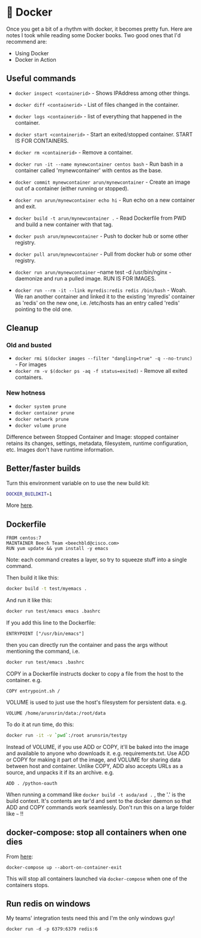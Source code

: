 # 🐋 Docker

Once you get a bit of a rhythm with docker, it becomes pretty
fun. Here are notes I took while reading some Docker books. Two good
ones that I'd recommend are:

- Using Docker
- Docker in Action

## Useful commands

-   `docker inspect <containerid>` - Shows IPAddress among other things.
-   `docker diff <containerid>` - List of files changed in the container.
-   `docker logs <containerid>` - list of everything that happened in the container.
-   `docker start <containerid>` - Start an exited/stopped container. START IS FOR CONTAINERS.
-   `docker rm <containerid>` - Remove a container.

-   `docker run -it --name mynewcontainer centos bash` - Run bash in a container called 'mynewcontainer' with centos as the base.
-   `docker commit mynewcontainer arun/mynewcontainer` - Create an image out of a container (either running or stopped).
-   `docker run arun/mynewcontainer echo hi` - Run echo on a new container and exit.
-   `docker build -t arun/mynewcontainer .` - Read Dockerfile from PWD and build a new container with that tag.
-   `docker push arun/mynewcontainer` - Push to docker hub or some other registry.
-   `docker pull arun/mynewcontainer` - Pull from docker hub or some other registry.
-   `docker run arun/mynewcontainer` &#x2013;name test -d /usr/bin/nginx - daemonize and run a pulled image. RUN IS FOR IMAGES.
-   `docker run --rm -it --link myredis:redis redis /bin/bash` - Woah. We ran another container and linked it to the existing 'myredis' container as 'redis' on the new one, i.e. /etc/hosts has an entry called 'redis' pointing to the old one.

## Cleanup

### Old and busted

-   `docker rmi $(docker images --filter "dangling=true" -q --no-trunc)` - For images
-   `docker rm -v $(docker ps -aq -f status=exited)` - Remove all exited containers.

### New hotness

-   `docker system prune`
-   `docker container prune`
-   `docker network prune`
-   `docker volume prune`

Difference between Stopped Container and Image: stopped container
retains its changes, settings, metadata, filesystem, runtime
configuration, etc. Images don't have runtime information.

## Better/faster builds

Turn this environment variable on to use the new build kit: 

```sh
DOCKER_BUILDKIT=1
```

More [here](https://docs.docker.com/develop/develop-images/build_enhancements/).

## Dockerfile

    FROM centos:7
    MAINTAINER Beech Team <beechbld@cisco.com>
    RUN yum update && yum install -y emacs

Note: each command creates a layer, so try to squeeze stuff into a single command.

Then build it like this:

``` sh
docker build -t test/myemacs .
```

And run it like this:

``` sh
docker run test/emacs emacs .bashrc
```

If you add this line to the Dockerfile:

`ENTRYPOINT ["/usr/bin/emacs"]`

then you can directly run the container and pass the args without
mentioning the command, i.e.

``` sh
docker run test/emacs .bashrc
```

COPY in a Dockerfile instructs docker to copy a file from the host to the container. e.g.

`COPY entrypoint.sh /`

VOLUME is used to just use the host's filesystem for persistent data. e.g.

`VOLUME /home/arunsrin/data:/root/data`

To do it at run time, do this:

``` sh
docker run -it -v `pwd`:/root arunsrin/testpy
```

Instead of VOLUME, if you use ADD or COPY, it'll be baked into the
image and available to anyone who downloads
it. e.g. requirements.txt. Use ADD or COPY for making it part of the
image, and VOLUME for sharing data between host and container. Unlike
COPY, ADD also accepts URLs as a source, and unpacks it if its an
archive. e.g.  

`ADD . /python-oauth`

When running a command like `docker build -t asda/asd .` , the '.' is
the build context. It's contents are tar'd and sent to the docker
daemon so that ADD and COPY commands work seamlessly. Don't run this
on a large folder like `~` !!

## docker-compose: stop all containers when one dies

From
[here](https://stackoverflow.com/questions/33799885/how-to-stop-all-containers-when-one-container-stops-with-docker-compose#41841714):

```
docker-compose up --abort-on-container-exit

```

This will stop all containers launched via `docker-compose` when one of the
containers stops.


## Run redis on windows

My teams' integration tests need this and I'm the only windows guy!

`docker run -d -p 6379:6379 redis:6`
